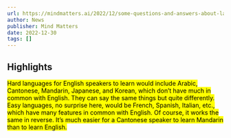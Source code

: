 ```yaml
---
url: https://mindmatters.ai/2022/12/some-questions-and-answers-about-language-from-recent-research/
author: News
publisher: Mind Matters
date: 2022-12-30
tags: []
---
```


## Highlights
<mark>Hard languages for English speakers to learn would include Arabic, Cantonese, Mandarin, Japanese, and Korean, which don’t have much in common with English. They can say the same things but quite differently. Easy languages, no surprise here, would be French, Spanish, Italian, etc., which have many features in common with English. Of course, it works the same in reverse. It’s much easier for a Cantonese speaker to learn Mandarin than to learn English.</mark>

